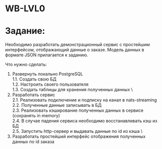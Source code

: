 # WB-LVL0

# Задание:

Необходимо разработать демонстрационный сервис с простейшим интерфейсом, отображающий данные о заказе. 
Модель данных в формате JSON прилагается к заданию.
				
Что нужно сделать:
1. Развернуть локально PostgreSQL \
1.1. Создать свою БД \
1.2. Настроить своего пользователя \
1.3. Создать таблицы для хранения полученных данных \
2. Разработать сервис \
2.1. Реализовать подключение и подписку на канал в nats-streaming \
2.2. Полученные данные записывать в БД \
2.3. Реализовать кэширование полученных данных в сервисе (сохранять in memory) \
2.4. В случае падения сервиса необходимо восстанавливать кэш из БД \
2.5. Запустить http-сервер и выдавать данные по id из кэша \
3. Разработать простейший интерфейс отображения полученных данных по id заказа
